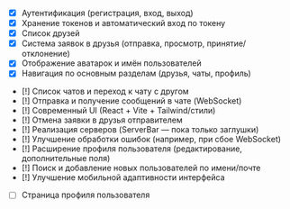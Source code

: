 - [x] Аутентификация (регистрация, вход, выход)
- [x] Хранение токенов и автоматический вход по токену
- [x] Список друзей
- [x] Система заявок в друзья (отправка, просмотр, принятие/отклонение)
- [x] Отображение аватарок и имён пользователей
- [x] Навигация по основным разделам (друзья, чаты, профиль)
- [!] Список чатов и переход к чату с другом
- [!] Отправка и получение сообщений в чате (WebSocket)
- [!] Современный UI (React + Vite + Tailwind/стили)
- [!] Отмена заявки в друзья отправителем
- [!] Реализация серверов (ServerBar — пока только заглушки)
- [!] Улучшение обработки ошибок (например, при сбое WebSocket)
- [!] Расширение профиля пользователя (редактирование, дополнительные поля)
- [!] Поиск и добавление новых пользователей по имени/почте
- [!] Улучшение мобильной адаптивности интерфейса
- [ ] Страница профиля пользователя